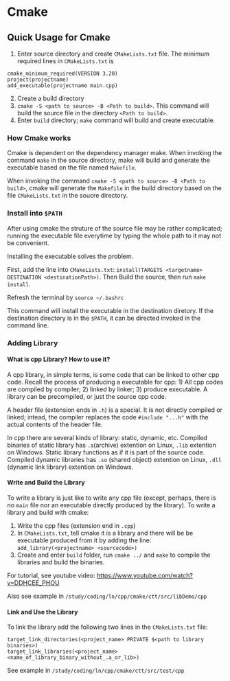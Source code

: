 # Cmake

## Quick Usage for Cmake

1. Enter source directory and create `CMakeLists.txt` file.
The minimum required lines in `CMakeLists.txt` is 
```
cmake_minimum_required(VERSION 3.20)
project(projectname)
add_executable(projectname main.cpp)
```
2. Create a build directory
3. `cmake -S <path to source> -B <Path to build>`. This command will build the source file in the directory `<Path to build>`.
4. Enter `build` directory; `make` command will build and create executable.

### How Cmake works

Cmake is dependent on the dependency manager make. When invoking the command `make` in the source directory, make will build and generate the executable based on the file named `Makefile`. 

When invoking the command `cmake -S <path to source> -B <Path to build>`, cmake will generate the `Makefile` in the build directory based on the file `CMakeLists.txt` in the soucre directory.

### Install into `$PATH`

After using cmake the struture of the source file may be rather complicated; running the executable file everytime by typing the whole path to it may not be convenient. 

Installing the executable solves the problem. 

First, add the line into `CMakeLists.txt`: `install(TARGETS <targetname> DESTINATION <destinationPath>)`.
Then Build the source, then run `make install`. 

Refresh the terminal by `source ~/.bashrc`

This command will install the executable in the destination diretory. If the destination directory is in the `$PATH`, it can be directed invoked in the command line.

### Adding Library

#### What is cpp Library? How to use it? 

A cpp library, in simple terms, is some code that can be linked to other cpp code. Recall the process of producing a executable for cpp: 1) All cpp codes are compiled by compiler; 2) linked by linker; 3) produce executable. A library can be precompiled, or just the source cpp code. 

A header file (extension ends in `.h`) is a special. It is not directly compiled or linked; intead, the compiler replaces the code `#include "...h"` with the actual contents of the header file. 

In cpp there are several kinds of library: static, dynamic, etc.
Compiled binaries of static library has `.a`(archive) extention on Linux, `.lib` extention on Windows. Static library functions as if it is part of the source code.
Compiled dynamic libraries has `.so` (shared object) extention on Linux, `.dll` (dynamic link library) extention on Windows. 

#### Write and Build the Library

To write a library is just like to write any cpp file (except, perhaps, there is no `main` file nor an executable directly produced by the library). To write a library and build with cmake:
1. Write the cpp files (extension end in `.cpp`)
2. In `CMakeLists.txt`, tell cmake it is a library and there will be be executable produced from it by adding the line:
`add_library(<projectname> <sourcecode>)`
3. Create and enter	`build` folder, run `cmake ../` and `make` to compile the libraries and build the binaries.  

For tutorial, see youtube video:
https://www.youtube.com/watch?v=DDHCEE_PHOU

Also see example in `/study/coding/ln/cpp/cmake/ctt/src/libDemo/cpp`

#### Link and Use the Library

To link the library add the following two lines in the `CMakeLists.txt` file:
```
target_link_directories(<project_name> PRIVATE $<path to library binaries>)
target_link_libraries(<project_name> <name_of_library_binary_without_.a_or_lib>)
```

See example in `/study/coding/ln/cpp/cmake/ctt/src/test/cpp`

